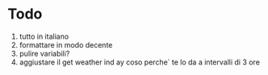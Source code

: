 # Todo 
1. tutto in italiano
2. formattare in modo decente
3. pulire variabili?
4. aggiustare il get weather ind ay coso perche` te lo da a intervalli di 3 ore
